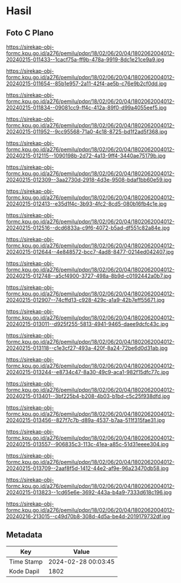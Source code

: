 # Hasil

## Foto C Plano

https://sirekap-obj-formc.kpu.go.id/a276/pemilu/pdpr/18/02/06/20/04/1802062004012-20240215-011433--1cacf75a-ff9b-478a-9919-8dc1e21ce9a9.jpg

https://sirekap-obj-formc.kpu.go.id/a276/pemilu/pdpr/18/02/06/20/04/1802062004012-20240215-011654--85b1e957-2a11-42f4-ae5b-c76e9b2cf0dd.jpg

https://sirekap-obj-formc.kpu.go.id/a276/pemilu/pdpr/18/02/06/20/04/1802062004012-20240215-011834--09081cc9-ff4c-412a-89f0-d99a4055eef5.jpg

https://sirekap-obj-formc.kpu.go.id/a276/pemilu/pdpr/18/02/06/20/04/1802062004012-20240215-011952--9cc95568-71a0-4c18-8725-bd1f2ad5f368.jpg

https://sirekap-obj-formc.kpu.go.id/a276/pemilu/pdpr/18/02/06/20/04/1802062004012-20240215-012115--1090198b-2d72-4a13-9ff4-3440ae75179b.jpg

https://sirekap-obj-formc.kpu.go.id/a276/pemilu/pdpr/18/02/06/20/04/1802062004012-20240215-012309--3aa2730d-2918-4d3e-9508-bdaf1bb60e59.jpg

https://sirekap-obj-formc.kpu.go.id/a276/pemilu/pdpr/18/02/06/20/04/1802062004012-20240215-012413--e35d1f4c-3b93-4fc2-8cd5-080b16fb4c1e.jpg

https://sirekap-obj-formc.kpu.go.id/a276/pemilu/pdpr/18/02/06/20/04/1802062004012-20240215-012516--dcd6833a-c9f6-4072-b5ad-df551c82a84e.jpg

https://sirekap-obj-formc.kpu.go.id/a276/pemilu/pdpr/18/02/06/20/04/1802062004012-20240215-012644--4e848572-bcc7-4ad8-8477-0214ed042407.jpg

https://sirekap-obj-formc.kpu.go.id/a276/pemilu/pdpr/18/02/06/20/04/1802062004012-20240215-012748--a5cf4900-3727-498a-8b9d-c0192442a0b7.jpg

https://sirekap-obj-formc.kpu.go.id/a276/pemilu/pdpr/18/02/06/20/04/1802062004012-20240215-012907--74cffd13-c928-429c-a1a9-42b7eff55671.jpg

https://sirekap-obj-formc.kpu.go.id/a276/pemilu/pdpr/18/02/06/20/04/1802062004012-20240215-013011--d925f255-5813-4941-9465-daee9dcfc43c.jpg

https://sirekap-obj-formc.kpu.go.id/a276/pemilu/pdpr/18/02/06/20/04/1802062004012-20240215-013118--c1e3cf27-493a-420f-8a24-72be6d0d31ab.jpg

https://sirekap-obj-formc.kpu.go.id/a276/pemilu/pdpr/18/02/06/20/04/1802062004012-20240215-013244--e8734c47-8a30-49c9-aca1-982f15dfc77c.jpg

https://sirekap-obj-formc.kpu.go.id/a276/pemilu/pdpr/18/02/06/20/04/1802062004012-20240215-013401--3bf225b4-b208-4b03-b1bd-c5c25f938dfd.jpg

https://sirekap-obj-formc.kpu.go.id/a276/pemilu/pdpr/18/02/06/20/04/1802062004012-20240215-013456--827f7c7b-d89a-4537-b7aa-511f315fae31.jpg

https://sirekap-obj-formc.kpu.go.id/a276/pemilu/pdpr/18/02/06/20/04/1802062004012-20240215-013557--906835c3-113c-41ea-a85c-51d31eeee304.jpg

https://sirekap-obj-formc.kpu.go.id/a276/pemilu/pdpr/18/02/06/20/04/1802062004012-20240215-013709--2aaf8f5d-1412-44e2-af9e-96a23470db58.jpg

https://sirekap-obj-formc.kpu.go.id/a276/pemilu/pdpr/18/02/06/20/04/1802062004012-20240215-013823--1cd65e6e-3692-443a-b4a9-7333d618c196.jpg

https://sirekap-obj-formc.kpu.go.id/a276/pemilu/pdpr/18/02/06/20/04/1802062004012-20240216-213015--c49d70b8-308d-4d5a-be4d-2019179732df.jpg


## Metadata

| Key        | Value               |
| ---------- | ------------------- |
| Time Stamp | 2024-02-28 00:03:45 |
| Kode Dapil | 1802                |



